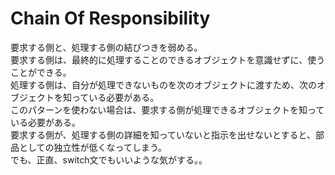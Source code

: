 # Chain Of Responsibility
要求する側と、処理する側の結びつきを弱める。  
要求する側は、最終的に処理することのできるオブジェクトを意識せずに、使うことができる。  
処理する側は、自分が処理できないものを次のオブジェクトに渡すため、次のオブジェクトを知っている必要がある。  
このパターンを使わない場合は、要求する側が処理できるオブジェクトを知っている必要がある。  
要求する側が、処理する側の詳細を知っていないと指示を出せないとすると、部品としての独立性が低くなってしまう。  
でも、正直、switch文でもいいような気がする。。  